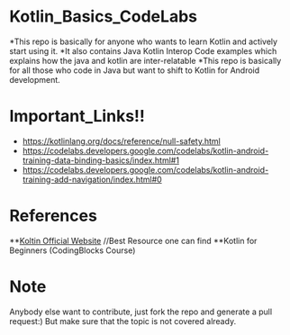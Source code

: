 # Kotlin_Basics_CodeLabs
*This repo is basically for anyone who wants to learn Kotlin and actively start using it. 
*It also contains Java Kotlin Interop Code examples which explains how the java and kotlin are inter-relatable
*This repo is basically for all those who code in Java but want to shift to Kotlin for Android development. 

# Important_Links!!
* <https://kotlinlang.org/docs/reference/null-safety.html>
* <https://codelabs.developers.google.com/codelabs/kotlin-android-training-data-binding-basics/index.html#1>
* <https://codelabs.developers.google.com/codelabs/kotlin-android-training-add-navigation/index.html#0>

# References
**[Koltin Official Website](https://kotlinlang.org/docs/reference/)   //Best Resource one can find
**Kotlin for Beginners (CodingBlocks Course)

# Note
Anybody else want to contribute, just fork the repo and generate a pull request:) But make sure that the topic is not covered already.
